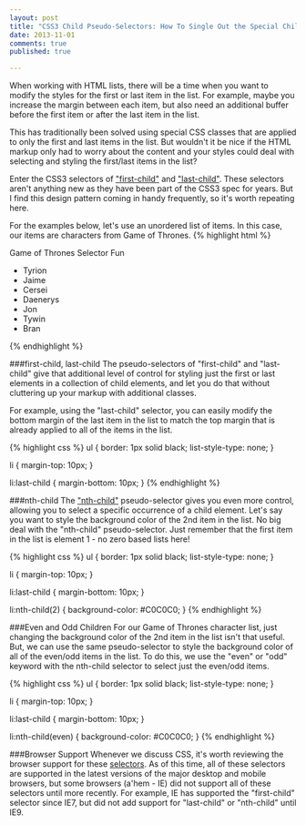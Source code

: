 ```yaml
---
layout: post
title: "CSS3 Child Pseudo-Selectors: How To Single Out the Special Children"
date: 2013-11-01
comments: true
published: true

---
```

When working with HTML lists, there will be a time when you want to modify the styles for the first or last item in the list. For example, maybe you increase the margin between each item, but also need an additional buffer before the first item or after the last item in the list. 

This has traditionally been solved using special CSS classes that are applied to only the first and last items in the list. But wouldn't it be nice if the HTML markup only had to worry about the content and your styles could deal with selecting and styling the first/last items in the list?  

Enter the CSS3 selectors of ["first-child"](https://developer.mozilla.org/en-US/docs/Web/CSS/:first-child) and ["last-child"](https://developer.mozilla.org/en-US/docs/Web/CSS/:last-child).  These selectors aren't anything new as they have been part of the CSS3 spec for years.  But I find this design pattern coming in handy frequently, so it's worth repeating here.  

For the examples below, let's use an unordered list of items. In this case, our items are characters from Game of Thrones. 
{% highlight html %} 
<div class="hero-unit">
  <p>Game of Thrones Selector Fun</p>
  <ul>
    <li>Tyrion</li>
    <li>Jaime</li>
    <li>Cersei</li>
    <li>Daenerys</li>
    <li>Jon</li>
    <li>Tywin</li>
    <li>Bran</li>
  </ul>
</div>
{% endhighlight %}

###first-child, last-child 
The pseudo-selectors of "first-child" and "last-child" give that additional level of control for styling just the first or last elements in a collection of child elements, and let you do that without cluttering up your markup with additional classes.  

For example, using the "last-child" selector, you can easily modify the bottom margin of the last item in the list to match the top margin that is already applied to all of the items in the list.  

{% highlight css %} 
ul {
    border: 1px solid black;
    list-style-type: none;
}

li {
    margin-top: 10px;
}

li:last-child { 
    margin-bottom: 10px;
}
{% endhighlight %}

###nth-child
The ["nth-child"](https://developer.mozilla.org/en-US/docs/Web/CSS/:nth-child) pseudo-selector gives you even more control, allowing you to select a specific occurrence of a child element.  Let's say you want to style the background color of the 2nd item in the list.  No big deal with the "nth-child" pseudo-selector. Just remember that the first item in the list is element 1 - no zero based lists here!

{% highlight css %} 
ul {
    border: 1px solid black;
    list-style-type: none;
}

li {
    margin-top: 10px;
}

li:last-child { 
    margin-bottom: 10px;
}

li:nth-child(2) { 
    background-color: #C0C0C0;
}
{% endhighlight %}


###Even and Odd Children
For our Game of Thrones character list, just changing the background color of the 2nd item in the list isn't that useful. But, we can use the same pseudo-selector to style the background color of all of the even/odd items in the list.  To do this, we use the "even" or "odd" keyword with the nth-child selector to select just the even/odd items.  

{% highlight css %} 
ul {
    border: 1px solid black;
    list-style-type: none;
}

li {
    margin-top: 10px;
}

li:last-child { 
    margin-bottom: 10px;
}

li:nth-child(even) {
    background-color: #C0C0C0; 
}
{% endhighlight %}

###Browser Support
Whenever we discuss CSS, it's worth reviewing the browser support for these [selectors](https://developer.mozilla.org/en-US/docs/Web/CSS/Reference). As of this time, all of these selectors are supported in the latest versions of the major desktop and mobile browsers, but some browsers (a'hem - IE) did not support all of these selectors until more recently. For example, IE has supported the "first-child" selector since IE7, but did not add support for "last-child" or "nth-child" until IE9.

